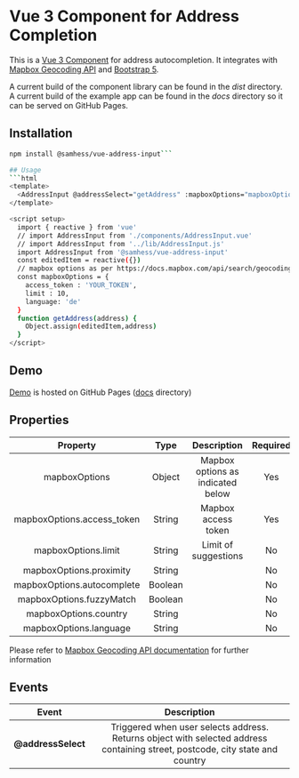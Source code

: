 # Vue 3 Component for Address Completion

This is a [Vue 3 Component](/src) for address autocompletion. It integrates with 
[Mapbox Geocoding API](https://docs.mapbox.com/api/search/geocoding/) and [Bootstrap 5](https://getbootstrap.com).

A current build of the component library can be found in the *dist* directory.
A current build of the example app can be found in the *docs* directory so it can be served on GitHub Pages.

## Installation
```bash
npm install @samhess/vue-address-input```

## Usage 
```html
<template>
  <AddressInput @addressSelect="getAddress" :mapboxOptions="mapboxOptions"></AddressInput>
</template>

<script setup>
  import { reactive } from 'vue'
  // import AddressInput from './components/AddressInput.vue'
  // import AddressInput from '../lib/AddressInput.js'
  import AddressInput from '@samhess/vue-address-input'
  const editedItem = reactive({})
  // mapbox options as per https://docs.mapbox.com/api/search/geocoding
  const mapboxOptions = {
    access_token : 'YOUR_TOKEN',
    limit : 10,
    language: 'de'
  }
  function getAddress(address) {
    Object.assign(editedItem,address)
  }
</script>
```

## Demo
[Demo](https://samhess.github.io/vue3-address-input/index.html) is hosted on GitHub Pages ([docs](/docs) directory)

## Properties

| Property                   | Type   | Description                        | Required | Default |
| :------:                   | :---:  | :---------:                        | :------: | :-----: |
| mapboxOptions              | Object | Mapbox options as indicated below  | Yes      | []      |
| mapboxOptions.access_token | String | Mapbox access token                | Yes      | null    |
| mapboxOptions.limit        | String | Limit of suggestions               | No       | 10      |
| mapboxOptions.proximity    | String |                                    | No       |'ip'     |
| mapboxOptions.autocomplete | Boolean|                                    | No       | true    |
| mapboxOptions.fuzzyMatch   | Boolean|                                    | No       | true    |
| mapboxOptions.country      | String |                                    | No       | null    |
| mapboxOptions.language     | String |                                    | No       | 'en'    |

Please refer to [Mapbox Geocoding API documentation](https://docs.mapbox.com/api/search/geocoding) for further information

## Events

| Event | Description |
| :---: | :---------: |
| **@addressSelect** | Triggered when user selects address. Returns object with selected address containing street, postcode, city state and country |